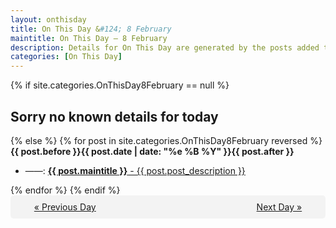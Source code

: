 ```yaml
---
layout: onthisday
title: On This Day &#124; 8 February
maintitle: On This Day — 8 February
description: Details for On This Day are generated by the posts added to the website so the content is subject to changes/updates over time.
categories: [On This Day]
---
```


{% if site.categories.OnThisDay8February == null %}
<h2>Sorry no known details for today</h2>
{% else %}
{% for post in site.categories.OnThisDay8February reversed %}
<strong>{{ post.before }}{{ post.date | date: "%e %B %Y" }}{{ post.after }}</strong>
<ul>
<li> ——: <a class="{{ post.class }}" href="{{ post.url }}"><strong>{{ post.maintitle }}</strong> - {{ post.post_description }}</a></li>
</ul>
{% endfor %}
{% endif %}
<br />
<div style="background-color: #f3f3f3; padding: 10px; border-radius: 5px; text-align: center; display: flex; justify-content: space-evenly;">
<a href="/onthisday/02/02-07">« Previous Day</a>
<span style="visibility:hidden;">[ Visit Leap Year February 29 ]</span>
<a href="/onthisday/02/02-09">Next Day »</a>
</div>
